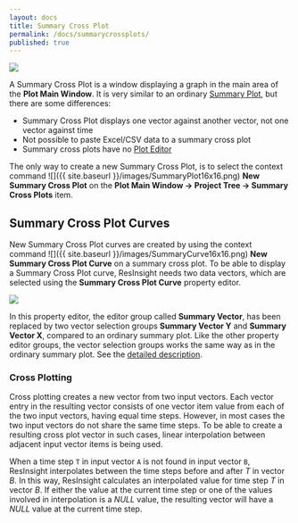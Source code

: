 ```yaml
---
layout: docs
title: Summary Cross Plot
permalink: /docs/summarycrossplots/
published: true
---
```


![]({{site.baseurl}}/images/SummaryCrossPlot.png)

A Summary Cross Plot is a window displaying a graph in the main area of the **Plot Main Window**. It is very similar to an ordinary [Summary Plot]({{site.baseurl}}/docs/summaryplots), but there are some differences:

- Summary Cross Plot displays one vector against another vector, not one vector against time
- Not possible to paste Excel/CSV data to a summary cross plot
- Summary cross plots have no [Plot Editor]({{site.baseurl}}/docs/summaryploteditor)

The only way to create a new Summary Cross Plot, is to select the context command ![]({{ site.baseurl }}/images/SummaryPlot16x16.png) **New Summary Cross Plot** on the **Plot Main Window -> Project Tree -> Summary Cross Plots** item. 

## Summary Cross Plot Curves
New Summary Cross Plot curves are created by using the context command ![]({{ site.baseurl }}/images/SummaryCurve16x16.png) **New Summary Cross Plot Curve** on a summary cross plot. To be able to display a Summary Cross Plot curve, ResInsight needs two data vectors, which are selected using the **Summary Cross Plot Curve** property editor.

![]({{site.baseurl}}/images/SummaryCrossPlotCurvePropertyEditor.png)

In this property editor, the editor group called **Summary Vector**, has been replaced by two vector selection groups **Summary Vector Y** and **Summary Vector X**, compared to an ordinary summary plot. Like the other property editor groups, the vector selection groups works the same way as in the ordinary summary plot. See the [detailed description]({{site.baseurl}}/docs/summaryplots#summary-curves).

### Cross Plotting
Cross plotting creates a new vector from two input vectors. Each vector entry in the resulting vector consists of one vector item value from each of the two input vectors, having equal time steps. However, in most cases the two input vectors do not share the same time steps. To be able to create a resulting cross plot vector in such cases, linear interpolation between adjacent input vector items is being used.

When a time step `T` in input vector `A` is not found in input vector `B`, ResInsight interpolates between the time steps before and after _T_ in vector _B_. In this way, ResInsight calculates an interpolated value for time step _T_ in vector _B_. If either the value at the current time step or one of the values involved in interpolation is a _NULL_ value, the resulting vector will have a _NULL_ value at the current time step.

